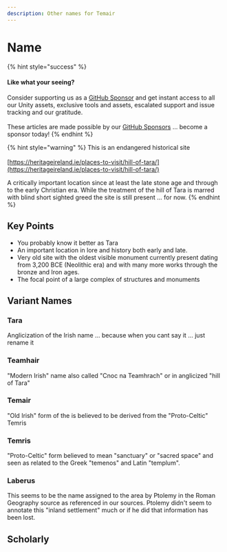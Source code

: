 ```yaml
---
description: Other names for Temair
---
```


# Name

{% hint style="success" %}
#### Like what your seeing?

Consider supporting us as a [GitHub Sponsor](../../../../../) and get instant access to all our Unity assets, exclusive tools and assets, escalated support and issue tracking and our gratitude.\
\
These articles are made possible by our [GitHub Sponsors](https://github.com/sponsors/heathen-engineering) ... become a sponsor today!
{% endhint %}

{% hint style="warning" %}
This is an endangered historical site\
\
[https://heritageireland.ie/places-to-visit/hill-of-tara/](https://heritageireland.ie/places-to-visit/hill-of-tara/)

A critically important location since at least the late stone age and through to the early Christian era. While the treatment of the hill of Tara is marred with blind short sighted greed the site is still present ... for now.
{% endhint %}

## Key Points

* You probably know it better as Tara
* An important location in lore and history both early and late.
* Very old site with the oldest visible monument currently present dating from 3,200 BCE (Neolithic era) and with many more works through the bronze and Iron ages.
* The focal point of a large complex of structures and monuments&#x20;

## Variant Names

### Tara

Anglicization of the Irish name ... because when you cant say it ... just rename it

### Teamhair

"Modern Irish" name also called "Cnoc na Teamhrach" or in anglicized "hill of Tara"

### Temair

"Old Irish" form of the is believed to be derived from the "Proto-Celtic" Temris

### Temris

"Proto-Celtic" form believed to mean "sanctuary" or "sacred space" and seen as related to the Greek "temenos" and Latin "templum".

### Laberus

This seems to be the name assigned to the area by Ptolemy in the Roman Geography source as referenced in our sources. Ptolemy didn't seem to annotate this "inland settlement" much or if he did that information has been lost.

## Scholarly
